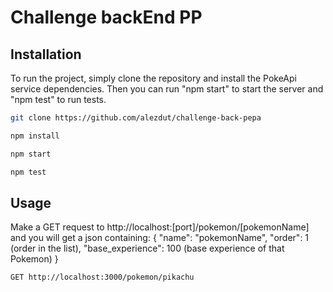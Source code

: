 
# Challenge backEnd PP



## Installation

To run the project, simply clone the repository and install the PokeApi service dependencies.
Then you can run "npm start" to start the server and "npm test" to run tests.

```bash
git clone https://github.com/alezdut/challenge-back-pepa
```
```bash
npm install
```
```bash
npm start
```
```bash
npm test
```

## Usage

Make a GET request to http://localhost:[port]/pokemon/[pokemonName] and you will get a json containing:
{
   "name": "pokemonName",
   "order": 1 (order in the list),
   "base_experience": 100 (base experience of that Pokemon)
}
```bash
GET http://localhost:3000/pokemon/pikachu
```


